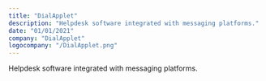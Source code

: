 ```yaml
---
title: "DialApplet"
description: "Helpdesk software integrated with messaging platforms."
date: "01/01/2021"
company: "DialApplet"
logocompany: "/DialApplet.png"
---
```

Helpdesk software integrated with messaging platforms.